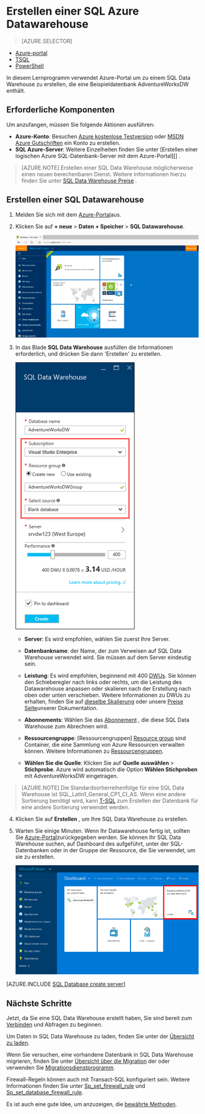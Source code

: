 <properties
   pageTitle="Erstellen eines Data Warehouse von SQL Azure-Portal | Microsoft Azure"
   description="Informationen Sie zum Erstellen einer Azure SQL-Data Warehouse Azure-Portal"
   services="sql-data-warehouse"
   documentationCenter="NA"
   authors="barbkess"
   manager="jhubbard"
   editor=""
   tags="azure-sql-data-warehouse"/>

<tags
   ms.service="sql-data-warehouse"
   ms.devlang="NA"
   ms.topic="hero-article"
   ms.tgt_pltfrm="NA"
   ms.workload="data-services"
   ms.date="08/25/2016"
   ms.author="barbkess;lodipalm;sonyama"/>

# <a name="create-an-azure-sql-data-warehouse"></a>Erstellen einer SQL Azure Datawarehouse

> [AZURE.SELECTOR]
- [Azure-portal](sql-data-warehouse-get-started-provision.md)
- [TSQL](sql-data-warehouse-get-started-create-database-tsql.md)
- [PowerShell](sql-data-warehouse-get-started-provision-powershell.md)

In diesem Lernprogramm verwendet Azure-Portal um zu einem SQL Data Warehouse zu erstellen, die eine Beispieldatenbank AdventureWorksDW enthält.


## <a name="prerequisites"></a>Erforderliche Komponenten

Um anzufangen, müssen Sie folgende Aktionen ausführen:

- **Azure-Konto**: Besuchen [Azure kostenlose Testversion][] oder [MSDN Azure Gutschriften][] ein Konto zu erstellen.
- **SQL Azure-Server**: Weitere Einzelheiten finden Sie unter [Erstellen einer logischen Azure SQL-Datenbank-Server mit dem Azure-Portal][] .

> [AZURE.NOTE] Erstellen einer SQL Data Warehouse möglicherweise einen neuen berechenbaren Dienst.  Weitere Informationen hierzu finden Sie unter [SQL Data Warehouse Preise][] .

## <a name="create-a-sql-data-warehouse"></a>Erstellen einer SQL Datawarehouse

1. Melden Sie sich mit dem [Azure-Portal](https://portal.azure.com)aus.

2. Klicken Sie auf **+ neue** > **Daten + Speicher** > **SQL Datawarehouse**.

    ![Erstellen](./media/sql-data-warehouse-get-started-provision/create-sample.gif)

3. In das Blade **SQL Data Warehouse** ausfüllen die Informationen erforderlich, und drücken Sie dann 'Erstellen' zu erstellen.

    ![Erstellen der Datenbank](./media/sql-data-warehouse-get-started-provision/create-database.png)

    - **Server**: Es wird empfohlen, wählen Sie zuerst Ihre Server.  

    - **Datenbankname**: der Name, der zum Verweisen auf SQL Data Warehouse verwendet wird.  Sie müssen auf dem Server eindeutig sein.
    
    - **Leistung**: Es wird empfohlen, beginnend mit 400 [DWUs][DWU]. Sie können den Schieberegler nach links oder rechts, um die Leistung des Datawarehouse anpassen oder skalieren nach der Erstellung nach oben oder unten verschieben.  Weitere Informationen zu DWUs zu erhalten, finden Sie auf [dieselbe Skalierung](./sql-data-warehouse-manage-compute-overview.md) oder unsere [Preise Seite][SQL Data Warehouse Preise]unserer Dokumentation. 

    - **Abonnements**: Wählen Sie das [Abonnement] , die diese SQL Data Warehouse zum Abrechnen wird.

    - **Ressourcengruppe**: [Ressourcengruppen] [ Resource group] sind Container, die eine Sammlung von Azure Ressourcen verwalten können. Weitere Informationen zu [Ressourcengruppen](../azure-resource-manager/resource-group-overview.md).

    - **Wählen Sie die Quelle**: Klicken Sie auf **Quelle auswählen** > **Stichprobe**. Azure wird automatisch die Option **Wählen Stichproben** mit AdventureWorksDW eingetragen.

> [AZURE.NOTE] Die Standardsortierreihenfolge für eine SQL Data Warehouse ist SQL_Latin1_General_CP1_CI_AS. Wenn eine andere Sortierung benötigt wird, kann [T-SQL][] zum Erstellen der Datenbank für eine andere Sortierung verwendet werden.

4. Klicken Sie auf **Erstellen** , um Ihre SQL Data Warehouse zu erstellen.

5. Warten Sie einige Minuten. Wenn Ihr Datawarehouse fertig ist, sollten Sie [Azure-Portal](https://portal.azure.com)zurückgegeben werden. Sie können Ihr SQL Data Warehouse suchen, auf Dashboard des aufgeführt, unter der SQL-Datenbanken oder in der Gruppe der Ressource, die Sie verwendet, um sie zu erstellen. 

    ![Portal anzeigen](./media/sql-data-warehouse-get-started-provision/database-portal-view.png)

[AZURE.INCLUDE [SQL Database create server](../../includes/sql-database-create-new-server-firewall-portal.md)] 

## <a name="next-steps"></a>Nächste Schritte

Jetzt, da Sie eine SQL Data Warehouse erstellt haben, Sie sind bereit zum [Verbinden](./sql-data-warehouse-connect-overview.md) und Abfragen zu beginnen.

Um Daten in SQL Data Warehouse zu laden, finden Sie unter der [Übersicht zu laden](./sql-data-warehouse-overview-load.md).

Wenn Sie versuchen, eine vorhandene Datenbank in SQL Data Warehouse migrieren, finden Sie unter [Übersicht über die Migration](./sql-data-warehouse-overview-migrate.md) der oder verwenden Sie [Migrationsdienstprogramm](./sql-data-warehouse-migrate-migration-utility.md).

Firewall-Regeln können auch mit Transact-SQL konfiguriert sein. Weitere Informationen finden Sie unter [Sp_set_firewall_rule][] und [Sp_set_database_firewall_rule][].

Es ist auch eine gute Idee, um anzuzeigen, die [bewährte Methoden][].

<!--Article references-->
[Erstellen Sie einen logischen Azure SQL-Datenbankserver mit Azure-portal]: ../sql-database/sql-database-get-started.md#create-an-azure-sql-database-logical-server
[Create an Azure SQL Database logical server with PowerShell]: ../sql-database/sql-database-get-started-powershell.md#database-setup-create-a-resource-group-server-and-firewall-rule
[resource groups]: ../resource-group-template-deploy-portal.md
[Bewährte Methoden]: sql-data-warehouse-best-practices.md
[DWU]: sql-data-warehouse-overview-what-is.md#data-warehouse-units
[Abonnement]: ../azure-glossary-cloud-terminology.md#subscription
[resource group]: ../azure-glossary-cloud-terminology.md#resource-group
[T-SQL]: ./sql-data-warehouse-get-started-create-database-tsql.md
 
<!--MSDN references-->
[sp_set_firewall_rule]: https://msdn.microsoft.com/library/dn270017.aspx
[sp_set_database_firewall_rule]: https://msdn.microsoft.com/library/dn270010.aspx

<!--Other Web references-->
[SQL Data Warehouse Preise]: https://azure.microsoft.com/pricing/details/sql-data-warehouse/
[Azure kostenlose Testversion]: https://azure.microsoft.com/pricing/free-trial/?WT.mc_id=A261C142F
[MSDN Azure Gutschriften]: https://azure.microsoft.com/pricing/member-offers/msdn-benefits-details/?WT.mc_id=A261C142F

